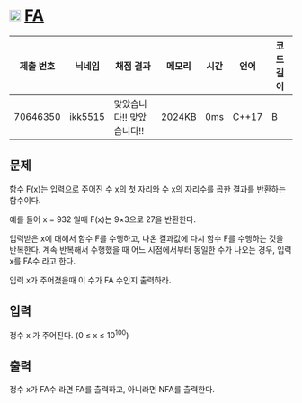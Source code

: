 # <img width="20px"  src="https://d2gd6pc034wcta.cloudfront.net/tier/2.svg" class="solvedac-tier"> [FA](https://www.acmicpc.net/problem/14935) 

| 제출 번호 | 닉네임 | 채점 결과 | 메모리 | 시간 | 언어 | 코드 길이 |
|---|---|---|---|---|---|---|
|70646350| ikk5515|맞았습니다!! 맞았습니다!!|2024KB|0ms|C++17|B|

## 문제
<p>함수 F(x)는 입력으로 주어진 수 x의 첫 자리와 수 x의 자리수를 곱한 결과를 반환하는 함수이다.</p>

<p>예를 들어 x = 932 일때 F(x)는 9×3으로 27을 반환한다.</p>

<p>입력받은 x에 대해서 함수 F를 수행하고, 나온 결과값에 다시 함수 F를 수행하는 것을 반복한다. 계속 반복해서 수행했을 때 어느 시점에서부터 동일한 수가 나오는 경우, 입력 x를 FA수 라고 한다.</p>

<p>입력 x가 주어졌을때 이 수가 FA 수인지 출력하라.</p>

## 입력
<p>정수 x 가 주어진다. (0 ≤ x ≤ 10<sup>100</sup>)</p>

## 출력
<p>정수 x가 FA수 라면 FA를 출력하고, 아니라면 NFA를 출력한다.</p>

